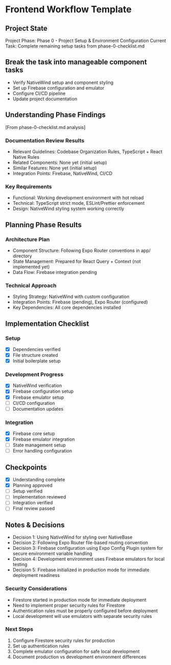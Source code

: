 # Frontend Workflow Template

## Project State
Project Phase: Phase 0 - Project Setup & Environment Configuration
Current Task: Complete remaining setup tasks from phase-0-checklist.md

## Break the task into manageable component tasks
- Verify NativeWind setup and component styling
- Set up Firebase configuration and emulator
- Configure CI/CD pipeline
- Update project documentation

## Understanding Phase Findings
[From phase-0-checklist.md analysis]

### Documentation Review Results
- Relevant Guidelines: Codebase Organization Rules, TypeScript + React Native Rules
- Related Components: None yet (initial setup)
- Similar Features: None yet (initial setup)
- Integration Points: Firebase, NativeWind, CI/CD

### Key Requirements
- Functional: Working development environment with hot reload
- Technical: TypeScript strict mode, ESLint/Prettier enforcement
- Design: NativeWind styling system working correctly

## Planning Phase Results

### Architecture Plan
- Component Structure: Following Expo Router conventions in app/ directory
- State Management: Prepared for React Query + Context (not implemented yet)
- Data Flow: Firebase integration pending

### Technical Approach
- Styling Strategy: NativeWind with custom configuration
- Integration Points: Firebase (pending), Expo Router (configured)
- Key Dependencies: All core dependencies installed

## Implementation Checklist

### Setup
- [x] Dependencies verified
- [x] File structure created
- [x] Initial boilerplate setup

### Development Progress
- [x] NativeWind verification
- [x] Firebase configuration setup
- [x] Firebase emulator setup
- [ ] CI/CD configuration
- [ ] Documentation updates

### Integration
- [x] Firebase core setup
- [x] Firebase emulator integration
- [ ] State management setup
- [ ] Error handling configuration

## Checkpoints
- [x] Understanding complete
- [x] Planning approved
- [ ] Setup verified
- [ ] Implementation reviewed
- [ ] Integration verified
- [ ] Final review passed

## Notes & Decisions
- Decision 1: Using NativeWind for styling over NativeBase
- Decision 2: Following Expo Router file-based routing convention
- Decision 3: Firebase configuration using Expo Config Plugin system for secure environment variable handling
- Decision 4: Development environment uses Firebase emulators for local testing
- Decision 5: Firebase initialized in production mode for immediate deployment readiness

### Security Considerations
- Firestore started in production mode for immediate deployment
- Need to implement proper security rules for Firestore
- Authentication rules must be properly configured before deployment
- Local development will use emulators with separate security rules

### Next Steps
1. Configure Firestore security rules for production
2. Set up authentication rules
3. Complete emulator configuration for safe local development
4. Document production vs development environment differences